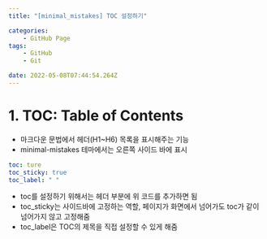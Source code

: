 ```yaml
---
title: "[minimal_mistakes] TOC 설정하기"

categories:
    - GitHub Page
tags:
    - GitHub
    - Git

date: 2022-05-08T07:44:54.264Z
---
```


# 1. TOC: Table of Contents
- 마크다운 문법에서 헤더(H1~H6) 목록을 표시해주는 기능
- minimal-mistakes 테마에서는 오른쪽 사이드 바에 표시
```yml
toc: ture
toc_sticky: true
toc_label: " "
```
- toc를 설정하기 위해서는 헤더 부분에 위 코드를 추가하면 됨
- toc_sticky는 사이드바에 고정하는 역할, 페이지가 화면에서 넘어가도 toc가 같이 넘어가지 않고 고정해줌  
- toc_label은 TOC의 제목을 직접 설정할 수 있게 해줌
